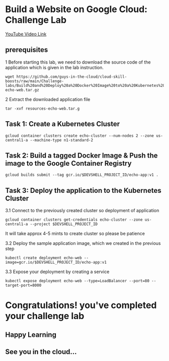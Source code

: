 # Build a Website on Google Cloud: Challenge Lab

[YouTube Video Link](*)

## prerequisites 

1 Before starting this lab, we need to download the source code of the application which is given in the lab instruction.
```
wget https://github.com/guys-in-the-cloud/cloud-skill-boosts/raw/main/Challenge-labs/Build%20and%20Deploy%20a%20Docker%20Image%20to%20a%20Kubernetes%20Cluster/resources-echo-web.tar.gz
```
2 Extract the downloaded application file 
```
tar -xvf resources-echo-web.tar.g
```
## Task 1: Create a Kubernetes Cluster 
```
gcloud container clusters create echo-cluster --num-nodes 2 --zone us-central1-a --machine-type n1-standard-2
```

## Task 2: Build a tagged Docker Image & Push the image to the Google Container Registry
```
gcloud builds submit --tag gcr.io/$DEVSHELL_PROJECT_ID/echo-app:v1 .
```

## Task 3: Deploy the application to the Kubernetes Cluster

3.1 Connect to the previously created cluster so deployment of application
```
gcloud container clusters get-credentials echo-cluster --zone us-central1-a --project $DEVSHELL_PROJECT_ID
```
It will take approx 4-5 mints to create cluster so please be patience

3.2 Deploy the sample application image, which we created in the previous step
```
kubectl create deployment echo-web --image=gcr.io/$DEVSHELL_PROJECT_ID/echo-app:v1
```
3.3 Expose your deployment by creating a service
```
kubectl expose deployment echo-web --type=LoadBalancer --port=80 --target-port=8000
```

# Congratulations! you've completed your challenge lab
## Happy Learning
## See you in the cloud...
